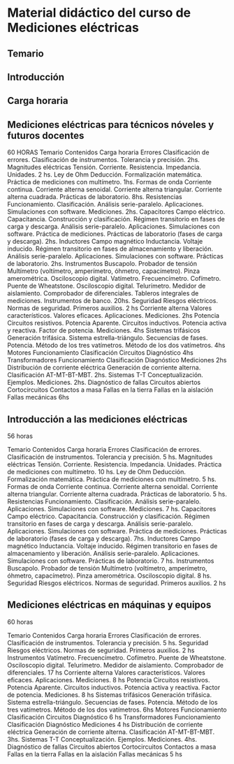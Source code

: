 # Material didáctico del curso de Mediciones eléctricas

## Temario

## Introducción

## Carga horaria


## Mediciones eléctricas para técnicos nóveles y futuros docentes
60 HORAS
Temario	Contenidos	Carga horaria
Errores	Clasificación de errores. Clasificación de instrumentos.
Tolerancia y precisión.	2hs.
Magnitudes eléctricas	Tensión.
Corriente.
Resistencia.
Impedancia.
Unidades.	2 hs.
Ley de Ohm	Deducción.
Formalización matemática.
Práctica de mediciones con multímetro.	1hs.
Formas de onda	Corriente continua.
Corriente alterna senoidal.
Corriente alterna triangular.
Corriente alterna cuadrada.
Prácticas de laboratorio.	8hs.
Resistencias	Funcionamiento.
Clasificación.
Análisis serie-paralelo.
Aplicaciones.
Simulaciones con software.
Mediciones.	2hs.
Capacitores	Campo eléctrico.
Capacitancia.
Construcción y clasificación.
Régimen transitorio en fases de carga y descarga.
Análisis serie-paralelo.
Aplicaciones.
Simulaciones con software.
Práctica de mediciones.
Prácticas de laboratorio (fases de carga y descarga).	2hs.
Inductores	Campo magnético
Inductancia.
Voltaje inducido.
Régimen transitorio en fases de almacenamiento y liberación. Análisis serie-paralelo.
Aplicaciones.
Simulaciones con software.
Prácticas de laboratorio.	2hs.
Instrumentos	Buscapolo.
Probador de tensión
Multímetro (voltímetro, amperímetro, óhmetro, capacímetro).
Pinza amerométrica.
Osciloscopio digital.
Vatímetro.
Frecuencímetro.
Cofímetro.
Puente de Wheatstone.
Osciloscopio digital.
Telurímetro.
Medidor de aislamiento.
Comprobador de diferenciales.
Tableros integrales de mediciones.
Instrumentos de banco.	20hs.
Seguridad	Riesgos eléctricos.
Normas de seguridad.
Primeros auxilios.	2 hs
Corriente alterna	Valores característicos.
Valores eficaces.
Aplicaciones.
Mediciones.	2hs
Potencia	Circuitos resistivos.
Potencia Aparente.
Circuitos inductivos.
Potencia activa y reactiva.
Factor de potencia.
Mediciones.	4hs
Sistemas trifásicos	Generación trifásica.
Sistema estrella-triángulo.
Secuencias de fases.
Potencia.
Método de los tres vatímetros.
Método de los dos vatímetros.	4hs
Motores	Funcionamiento
Clasificación
Circuitos
Diagnóstico	4hs
Transformadores	Funcionamiento
Clasificación
Diagnóstico
Mediciones	2hs
Distribución de corriente eléctrica	Generación de corriente alterna.
Clasificación AT-MT-BT-MBT.
	2hs.
Sistemas T-T	Conceptualización.
Ejemplos.
Mediciones.	2hs.
Diagnóstico de fallas	Circuitos abiertos
Cortocircuitos
Contactos a masa
Fallas en la tierra
Fallas en la aislación
Fallas mecánicas	6hs


## Introducción a las mediciones eléctricas
56 horas

Temario	Contenidos	Carga horaria
Errores	Clasificación de errores. Clasificación de instrumentos.
Tolerancia y precisión.	5 hs.
Magnitudes eléctricas	Tensión.
Corriente.
Resistencia.
Impedancia.
Unidades.
Práctica de mediciones con multímetro.	10 hs.
Ley de Ohm	Deducción.
Formalización matemática.
Práctica de mediciones con multímetro.	5 hs.
Formas de onda	Corriente continua.
Corriente alterna senoidal.
Corriente alterna triangular.
Corriente alterna cuadrada.
Prácticas de laboratorio.	5 hs.
Resistencias	Funcionamiento.
Clasificación.
Análisis serie-paralelo.
Aplicaciones.
Simulaciones con software.
Mediciones.	7 hs.
Capacitores	Campo eléctrico.
Capacitancia.
Construcción y clasificación.
Régimen transitorio en fases de carga y descarga.
Análisis serie-paralelo.
Aplicaciones.
Simulaciones con software.
Práctica de mediciones.
Prácticas de laboratorio (fases de carga y descarga).	7hs.
Inductores	Campo magnético
Inductancia.
Voltaje inducido.
Régimen transitorio en fases de almacenamiento y liberación. Análisis serie-paralelo.
Aplicaciones.
Simulaciones con software.
Prácticas de laboratorio.	7 hs.
Instrumentos	Buscapolo.
Probador de tensión
Multímetro (voltímetro, amperímetro, óhmetro, capacímetro).
Pinza amerométrica.
Osciloscopio digital.	8 hs.
Seguridad	Riesgos eléctricos.
Normas de seguridad.
Primeros auxilios.	2 hs

## Mediciones eléctricas en máquinas y equipos
60 horas

Temario	Contenidos	Carga horaria
Errores	Clasificación de errores. Clasificación de instrumentos.
Tolerancia y precisión.	5 hs.
Seguridad	Riesgos eléctricos.
Normas de seguridad.
Primeros auxilios.	2 hs
Instrumentos	Vatímetro.
Frecuencímetro.
Cofímetro.
Puente de Wheatstone.
Osciloscopio digital.
Telurímetro.
Medidor de aislamiento.
Comprobador de diferenciales.	17 hs
Corriente alterna	Valores característicos.
Valores eficaces.
Aplicaciones.
Mediciones.	8 hs
Potencia	Circuitos resistivos.
Potencia Aparente.
Circuitos inductivos.
Potencia activa y reactiva.
Factor de potencia.
Mediciones.	8 hs
Sistemas trifásicos	Generación trifásica.
Sistema estrella-triángulo.
Secuencias de fases.
Potencia.
Método de los tres vatímetros.
Método de los dos vatímetros.	6hs
Motores	Funcionamiento
Clasificación
Circuitos
Diagnóstico	6 hs
Transformadores	Funcionamiento
Clasificación
Diagnóstico
Mediciones	4 hs
Distribución de corriente eléctrica	Generación de corriente alterna.
Clasificación AT-MT-BT-MBT.
	3hs.
Sistemas T-T	Conceptualización.
Ejemplos.
Mediciones.	4hs.
Diagnóstico de fallas	Circuitos abiertos
Cortocircuitos
Contactos a masa
Fallas en la tierra
Fallas en la aislación
Fallas mecánicas	5 hs
